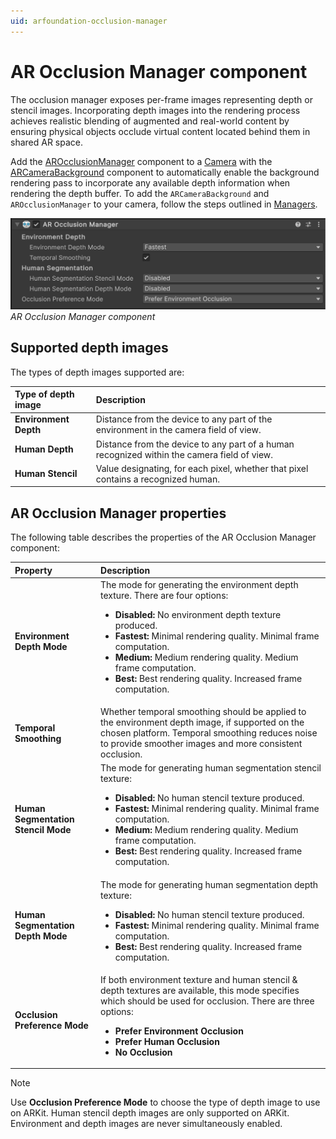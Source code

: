 ```yaml
---
uid: arfoundation-occlusion-manager
---
```

# AR Occlusion Manager component

The occlusion manager exposes per-frame images representing depth or stencil images. Incorporating depth images into the rendering process achieves realistic blending of augmented and real-world content by ensuring physical objects occlude virtual content located behind them in shared AR space.

Add the [AROcclusionManager](xref:UnityEngine.XR.ARFoundation.AROcclusionManager) component to a [Camera](xref:arfoundation-camera) with the [ARCameraBackground](xref:arfoundation-camera-components) component to automatically enable the background rendering pass to incorporate any available depth information when rendering the depth buffer. To add the  `ARCameraBackground` and `AROcclusionManager` to your camera, follow the steps outlined in [Managers](xref:arfoundation-managers).

![AR Occlusion Manager component](../../images/ar-occlusion-manager.png)<br/>*AR Occlusion Manager component*

## Supported depth images

The types of depth images supported are:

| Type of depth image | Description |
| :------- | :---------- |
| **Environment Depth** | Distance from the device to any part of the environment in the camera field of view. |
| **Human Depth** | Distance from the device to any part of a human recognized within the camera field of view. |
| **Human Stencil** | Value designating, for each pixel, whether that pixel contains a recognized human. |

## AR Occlusion Manager properties

The following table describes the properties of the AR Occlusion Manager component:

| Property | Description |
| :------- | :---------- |
| **Environment Depth Mode** | The mode for generating the environment depth texture. There are four options: <ul><li><strong>Disabled:</strong> No environment depth texture produced.</li><li><strong>Fastest:</strong> Minimal rendering quality. Minimal frame computation.</li><li><strong>Medium:</strong> Medium rendering quality. Medium frame computation.</li><li><strong>Best:</strong> Best rendering quality. Increased frame computation.</li></ul> |
| **Temporal Smoothing** | Whether temporal smoothing should be applied to the environment depth image, if supported on the chosen platform. Temporal smoothing reduces noise to provide smoother images and more consistent occlusion. |
| **Human Segmentation Stencil Mode** | The mode for generating human segmentation stencil texture: <ul><li><strong>Disabled:</strong> No human stencil texture produced.</li><li><strong>Fastest:</strong> Minimal rendering quality. Minimal frame computation.</li><li><strong>Medium:</strong> Medium rendering quality. Medium frame computation.</li><li><strong>Best:</strong> Best rendering quality. Increased frame computation.</li></ul> |
| **Human Segmentation Depth Mode** | The mode for generating human segmentation depth texture: <ul><li><strong>Disabled:</strong> No human stencil texture produced.</li><li><strong>Fastest:</strong> Minimal rendering quality. Minimal frame computation.</li><li><strong>Best:</strong> Best rendering quality. Increased frame computation.</li></ul> |
| **Occlusion Preference Mode** | If both environment texture and human stencil & depth textures are available, this mode specifies which should be used for occlusion. There are three options: <ul><li><strong>Prefer Environment Occlusion </li><li><strong>Prefer Human Occlusion</li><li><strong>No Occlusion</strong></li></ul> |

> [!NOTE]
> Use **Occlusion Preference Mode** to choose the type of depth image to use on ARKit. Human stencil depth images are only supported on ARKit. Environment and depth images are never simultaneously enabled.

